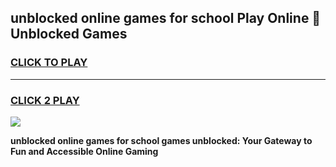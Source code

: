 
## unblocked online games for school Play Online 👋 Unblocked Games
<h3>
<a href="https://premium.freeplayer.one?title=unblocked_online_games_for_school&ref=19F">CLICK TO PLAY</a></h3>
<hr>

<h3>
<a href="https://premium.freeplayer.one?title=unblocked_online_games_for_school&ref=19F">CLICK 2 PLAY</a>
  
</h3>

<a href="https://premium.freeplayer.one?title=unblocked_online_games_for_school&ref=19F"><img src="https://clearcache.store/games.png"></a>


**unblocked online games for school games unblocked: Your Gateway to Fun and Accessible Online Gaming**
